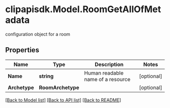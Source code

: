 # clipapisdk.Model.RoomGetAllOfMetadata
configuration object for a room

## Properties

Name | Type | Description | Notes
------------ | ------------- | ------------- | -------------
**Name** | **string** | Human readable name of a resource | [optional] 
**Archetype** | **RoomArchetype** |  | [optional] 

[[Back to Model list]](../README.md#documentation-for-models) [[Back to API list]](../README.md#documentation-for-api-endpoints) [[Back to README]](../README.md)

